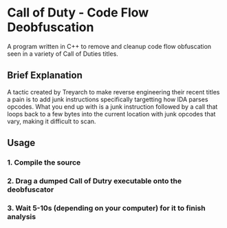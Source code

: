 # Call of Duty - Code Flow Deobfuscation
A program written in C++ to remove and cleanup code flow obfuscation seen in a variety of Call of Duties titles.

## Brief Explanation
A tactic created by Treyarch to make reverse engineering their recent titles a pain is to add junk instructions specifically targetting how IDA parses opcodes. What you end up with is a junk instruction followed by a call that loops back to a few bytes into the current location with junk opcodes that vary, making it difficult to scan.

## Usage
### 1. Compile the source
### 2. Drag a dumped Call of Dutry executable onto the deobfuscator
### 3. Wait 5-10s (depending on your computer) for it to finish analysis
